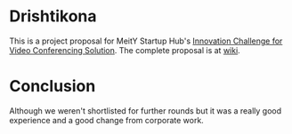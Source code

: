 # Drishtikona
This is a project proposal for MeitY Startup Hub's [Innovation Challenge for Video Conferencing Solution](https://app.thebizplanner.com/public/application/inc/5e92ec1269e3401cd7bc6db7). The complete proposal is at [wiki](https://github.com/Shivani2020X/drishtikona/wiki).

# Conclusion
Although we weren't shortlisted for further rounds but it was a really good experience and a good change from corporate work.
